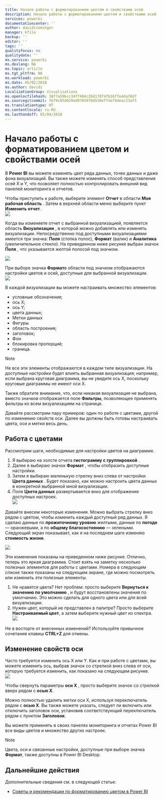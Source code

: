 ```yaml
---
title: Начало работы с форматированием цветом и свойствами осей
description: Начало работы с форматированием цветом и свойствами осей
services: powerbi
documentationcenter: ''
author: davidiseminger
manager: kfile
backup: ''
editor: ''
tags: ''
qualityfocus: no
qualitydate: ''
ms.service: powerbi
ms.devlang: NA
ms.topic: article
ms.tgt_pltfrm: NA
ms.workload: powerbi
ms.date: 05/02/2018
ms.author: davidi
LocalizationGroup: Visualizations
ms.openlocfilehash: 38f7a59bcc34ff404c26d178f4fb16ffe4da70d7
ms.sourcegitcommit: f679c05d029ad0765976d530effde744eac23af5
ms.translationtype: HT
ms.contentlocale: ru-RU
ms.lasthandoff: 05/04/2018
---
```

# <a name="getting-started-with-color-formatting-and-axis-properties"></a>Начало работы с форматированием цветом и свойствами осей
В **Power BI** вы можете изменять цвет ряда данных, точек данных и даже фона визуализаций. Вы также можете изменять способ представления осей X и Y, что позволяет полностью контролировать внешний вид панелей мониторинга и отчетов.

Чтобы приступить к работе, выберите элемент **Отчет** в области **Моя рабочая область** . Затем в верхней области меню выберите пункт **Изменить отчет**.  
![](media/service-getting-started-with-color-formatting-and-axis-properties/gettingstartedcolor_1a.png)

Когда вы изменяете отчет с выбранной визуализацией, появляется область **Визуализации** , в которой можно добавлять или изменять визуализации. Непосредственно под доступными визуализациями имеется три значка: **Поля** (стопка полос), **Формат** (валик) и **Аналитика** (увеличительное стекло). На приведенном ниже рисунке выбран значок **Поля** , что указывается желтой полосой под значком.

![](media/service-getting-started-with-color-formatting-and-axis-properties/gettingstartedcolor_2a.png)

При выборе значка **Формат**в области под значком отображаются настройки цветов и осей, доступные для выбранной визуализации.  
![](media/service-getting-started-with-color-formatting-and-axis-properties/gettingstartedcolor_3a.png)

В каждой визуализации вы можете настраивать множество элементов:

* условные обозначения;
* ось X;
* ось Y;
* цвета данных;
* Метки данных
* Фигуры
* область построения;
* заголовок;
* Фон
* блокировка пропорций;
* граница.

> [!NOTE]
>  
> Не все эти элементы отображаются в каждом типе визуализации. На доступные настройки будет влиять выбранная визуализация; например, если выбрана круговая диаграмма, вы не увидите ось X, поскольку круговые диаграммы не имеют оси X.
> 
> 

Также обратите внимание, что, если никакая визуализация не выбрана, вместо значков отображается поле **Фильтры**, позволяющее применять фильтры ко всем визуализациям на странице.

Давайте рассмотрим пару примеров: один по работе с цветами, другой по изменению свойств оси. Далее вы должны быть готовы настраивать цвета, оси и метки весь день.

## <a name="working-with-colors"></a>Работа с цветами
Рассмотрим шаги, необходимые для настройки цветов на диаграмме.

1. Я выбираю на холсте отчета **гистограмму с группировкой** .
2. Далее я выбираю значок **Формат** , чтобы отобразить доступные настройки.
3. Затем я выбираю маленькую стрелку вниз слева от настройки **Цвета данных** . Будет показано, как можно настроить цвета данных в конкретной выбранной мной визуализации.
4. Поле **Цвета данных** развертывается вниз для отображения доступных настроек.  
   ![](media/service-getting-started-with-color-formatting-and-axis-properties/gettingstartedcolor_4a.png)

Давайте внесем некоторые изменения. Можно выбрать стрелку вниз рядом с цветом, чтобы изменить каждый доступный ряд данных. Я сделаю данные по **прожиточному уровню** желтыми, данные по **погоде**— оранжевыми, а по **общему благосостоянию** — зелеными. Следующий экран показывает, как я на последнем шаге изменяю **стоимость жизни**.  

![](media/service-getting-started-with-color-formatting-and-axis-properties/gettingstartedcolor_5a.png)

Эти изменения показаны на приведенном ниже рисунке. Отлично, теперь это яркая диаграмма. Стоит взять на заметку несколько полезных элементов для работы с цветами. Номера в следующем списке также показаны на следующем экране, где можно посмотреть или изменить эти полезные элементы.

1. Не нравятся цвета? Нет проблем: просто выберите **Вернуться к значению по умолчанию** , и будут восстановлены значения по умолчанию. Это можно сделать для одного цвета или для всей визуализации.
2. Нужен цвет, который не представлен в палитре? Просто выберите **Настраиваемый цвет**, а затем выберите нужный цвет из спектра.  
   ![](media/service-getting-started-with-color-formatting-and-axis-properties/gettingstartedcolor_6a.png)

Не в восторге от внесенных изменений? Используйте привычное сочетание клавиш **CTRL+Z** для отмены.

## <a name="changing-axis-properties"></a>Изменение свойств оси
Часто требуется изменить ось X или Y. Как и при работе с цветами, вы можете изменить ось, выбрав значок со стрелкой вниз слева от оси, которую требуется изменить, как показано на следующем рисунке.  
![](media/service-getting-started-with-color-formatting-and-axis-properties/gettingstartedcolor_7a.png)

Чтобы свернуть параметры **оси X** , просто выберите значок со стрелкой вверх рядом с **осью X**.

Можно полностью удалить метки оси X, используя переключатель рядом с **осью X**. Вы также можете указать, следует ли включить или отключить заголовок оси, установив соответствующий переключатель рядом с пунктом **Заголовок**.  

Вы можете применять в своих панелях мониторинга и отчетах Power BI все виды цветов и множество других настроек.

> [!NOTE]
>  
> Цвета, оси и связанные настройки, доступные при выборе значка **Формат**, также доступны в Power BI Desktop.
> 
> 

## <a name="next-step"></a>Дальнейшие действия
Дополнительные сведения см. в следующей статье:  

* [Советы и рекомендации по форматированию цветом в Power BI](service-tips-and-tricks-for-color-formatting.md)  


